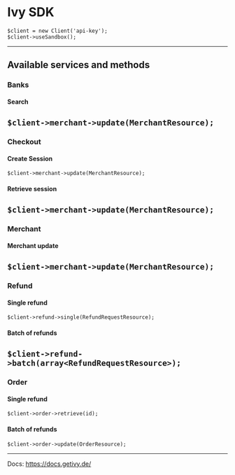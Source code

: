 # Ivy SDK

```
$client = new Client('api-key');
$client->useSandbox();
```
----
## Available services and methods

### Banks
#### Search
`
$client->merchant->update(MerchantResource);
`
---
### Checkout
#### Create Session
`
$client->merchant->update(MerchantResource);
`
#### Retrieve session
`
$client->merchant->update(MerchantResource);
`
---
### Merchant
#### Merchant update
`
$client->merchant->update(MerchantResource);
`
---
### Refund
#### Single refund
`
$client->refund->single(RefundRequestResource);
`
#### Batch of refunds
`
$client->refund->batch(array<RefundRequestResource>);
`
---
### Order
#### Single refund
`
$client->order->retrieve(id);
`
#### Batch of refunds
`
$client->order->update(OrderResource);
`

----

Docs:
https://docs.getivy.de/
